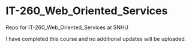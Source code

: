 # IT-260_Web_Oriented_Services
Repo for IT-260_Web_Oriented_Services at SNHU

I have completed this course and no additional updates will be uploaded. 
